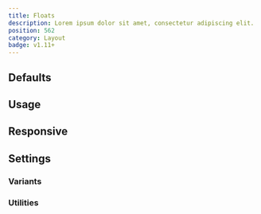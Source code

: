 ```yaml
---
title: Floats
description: Lorem ipsum dolor sit amet, consectetur adipiscing elit.
position: 562
category: Layout
badge: v1.11+
---
```


## Defaults

<TableGenerateCommon
  :rules="{
    'float-left': ['float: left;'],
    'float-right': ['float: right;'],
    'float-none': ['float: none;'],
}"></TableGenerateCommon>

## Usage

## Responsive

## Settings

### Variants

### Utilities
